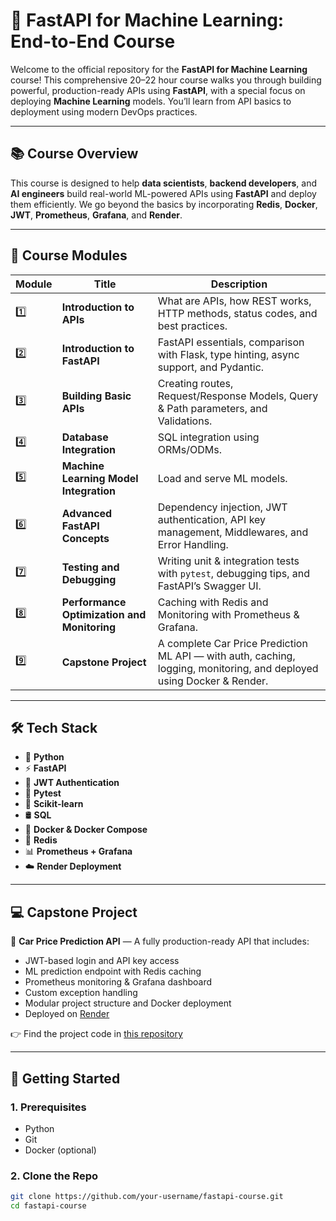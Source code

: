 # 🚀 FastAPI for Machine Learning: End-to-End Course

Welcome to the official repository for the **FastAPI for Machine Learning** course! This comprehensive 20–22 hour course walks you through building powerful, production-ready APIs using **FastAPI**, with a special focus on deploying **Machine Learning** models. You’ll learn from API basics to deployment using modern DevOps practices.

---

## 📚 Course Overview

This course is designed to help **data scientists**, **backend developers**, and **AI engineers** build real-world ML-powered APIs using **FastAPI** and deploy them efficiently. We go beyond the basics by incorporating **Redis**, **Docker**, **JWT**, **Prometheus**, **Grafana**, and **Render**.

---

## 🧭 Course Modules

| Module | Title | Description |
|--------|-----------------------------|-------------|
| 1️⃣ | **Introduction to APIs** | What are APIs, how REST works, HTTP methods, status codes, and best practices. |
| 2️⃣ | **Introduction to FastAPI** | FastAPI essentials, comparison with Flask, type hinting, async support, and Pydantic. |
| 3️⃣ | **Building Basic APIs** | Creating routes, Request/Response Models, Query & Path parameters, and Validations. |
| 4️⃣ | **Database Integration** | SQL integration using ORMs/ODMs. |
| 5️⃣ | **Machine Learning Model Integration** | Load and serve ML models. |
| 6️⃣ | **Advanced FastAPI Concepts** | Dependency injection, JWT authentication, API key management, Middlewares, and Error Handling. |
| 7️⃣ | **Testing and Debugging** | Writing unit & integration tests with `pytest`, debugging tips, and FastAPI’s Swagger UI. |
| 8️⃣ | **Performance Optimization and Monitoring** | Caching with Redis and Monitoring with Prometheus & Grafana. |
| 9️⃣ | **Capstone Project** | A complete Car Price Prediction ML API — with auth, caching, logging, monitoring, and deployed using Docker & Render. |

---

## 🛠️ Tech Stack

- 🐍 **Python**
- ⚡ **FastAPI**
- 🔐 **JWT Authentication**
- 🧪 **Pytest**
- 🧠 **Scikit-learn**
- 🛢️ **SQL**
- 🧰 **Docker & Docker Compose**
- 🔁 **Redis**
- 📊 **Prometheus + Grafana**
- ☁️ **Render Deployment**

---

## 💻 Capstone Project

🎯 **Car Price Prediction API** — A fully production-ready API that includes:

- JWT-based login and API key access
- ML prediction endpoint with Redis caching
- Prometheus monitoring & Grafana dashboard
- Custom exception handling
- Modular project structure and Docker deployment
- Deployed on [Render](https://render.com)

👉 Find the project code in [this repository](https://github.com/MisbahullahSheriff/fastapi-project)

---

## 🚀 Getting Started

### 1. Prerequisites

- Python
- Git
- Docker (optional)

### 2. Clone the Repo

```bash
git clone https://github.com/your-username/fastapi-course.git
cd fastapi-course
```
